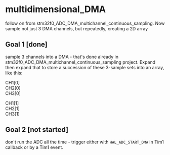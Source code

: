 # multidimensional_DMA
follow on from stm32f0_ADC_DMA_multichannel_continuous_sampling.  Now sample not just 3 DMA channels, but repeatedly, creating a 2D array

## Goal 1 [done]
sample 3 channels into a DMA - that's done already in stm32f0_ADC_DMA_multichannel_continuous_sampling project.
Expand then expand that to store a succession of these 3-sample sets into an array, like this:

CH1[0]  
CH2[0]  
CH3[0]

CH1[1]  
CH2[1]  
CH3[1]  

## Goal 2 [not started]
don't run the ADC all the time - trigger either with `HAL_ADC_START_DMA` in Tim1 callback or by a Tim1 event.
